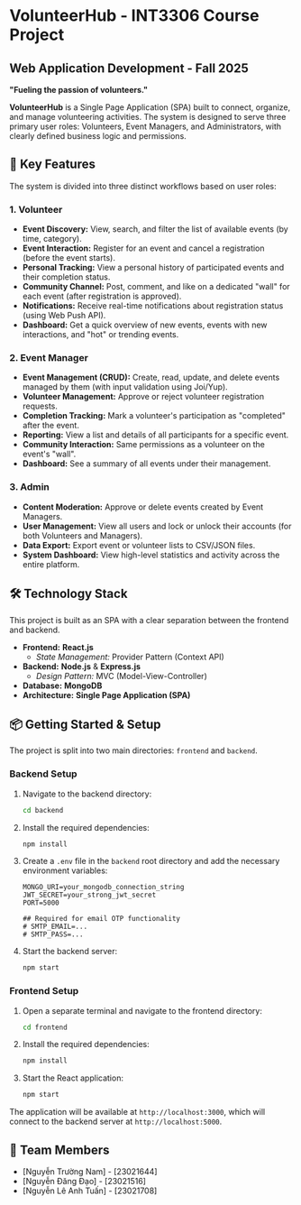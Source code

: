 # VolunteerHub - INT3306 Course Project
## Web Application Development - Fall 2025

**"Fueling the passion of volunteers."**

**VolunteerHub** is a Single Page Application (SPA) built to connect, organize, and manage volunteering activities. The system is designed to serve three primary user roles: Volunteers, Event Managers, and Administrators, with clearly defined business logic and permissions.

## 🚀 Key Features

The system is divided into three distinct workflows based on user roles:

### 1. Volunteer
* **Event Discovery:** View, search, and filter the list of available events (by time, category).
* **Event Interaction:** Register for an event and cancel a registration (before the event starts).
* **Personal Tracking:** View a personal history of participated events and their completion status.
* **Community Channel:** Post, comment, and like on a dedicated "wall" for each event (after registration is approved).
* **Notifications:** Receive real-time notifications about registration status (using Web Push API).
* **Dashboard:** Get a quick overview of new events, events with new interactions, and "hot" or trending events.

### 2. Event Manager
* **Event Management (CRUD):** Create, read, update, and delete events managed by them (with input validation using Joi/Yup).
* **Volunteer Management:** Approve or reject volunteer registration requests.
* **Completion Tracking:** Mark a volunteer's participation as "completed" after the event.
* **Reporting:** View a list and details of all participants for a specific event.
* **Community Interaction:** Same permissions as a volunteer on the event's "wall".
* **Dashboard:** See a summary of all events under their management.

### 3. Admin
* **Content Moderation:** Approve or delete events created by Event Managers.
* **User Management:** View all users and lock or unlock their accounts (for both Volunteers and Managers).
* **Data Export:** Export event or volunteer lists to CSV/JSON files.
* **System Dashboard:** View high-level statistics and activity across the entire platform.

## 🛠️ Technology Stack

This project is built as an SPA with a clear separation between the frontend and backend.

* **Frontend:** **React.js**
    * *State Management:* Provider Pattern (Context API)
* **Backend:** **Node.js** & **Express.js**
    * *Design Pattern:* MVC (Model-View-Controller)
* **Database:** **MongoDB**
* **Architecture:** **Single Page Application (SPA)**

## 📦 Getting Started & Setup

The project is split into two main directories: `frontend` and `backend`.

### Backend Setup
1.  Navigate to the backend directory:
    ```bash
    cd backend
    ```
2.  Install the required dependencies:
    ```bash
    npm install
    ```
3.  Create a `.env` file in the `backend` root directory and add the necessary environment variables:
    ```env
    MONGO_URI=your_mongodb_connection_string
    JWT_SECRET=your_strong_jwt_secret
    PORT=5000
    
    ## Required for email OTP functionality
    # SMTP_EMAIL=...
    # SMTP_PASS=...
    ```
4.  Start the backend server:
    ```bash
    npm start
    ```

### Frontend Setup
1.  Open a separate terminal and navigate to the frontend directory:
    ```bash
    cd frontend
    ```
2.  Install the required dependencies:
    ```bash
    npm install
    ```
3.  Start the React application:
    ```bash
    npm start
    ```
The application will be available at `http://localhost:3000`, which will connect to the backend server at `http://localhost:5000`.

## 👥 Team Members
* [Nguyễn Trường Nam] - [23021644]
* [Nguyễn Đăng Đạo] - [23021516]
* [Nguyễn Lê Anh Tuấn] - [23021708]
